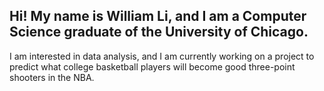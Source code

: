 ## Hi! My name is William Li, and I am a Computer Science graduate of the University of Chicago.

I am interested in data analysis, and I am currently working on a project to predict what college basketball players will become good three-point shooters in the NBA.

<!--
**w-w-li/w-w-li** is a ✨ _special_ ✨ repository because its `README.md` (this file) appears on your GitHub profile.

Here are some ideas to get you started:

- 🔭 I’m currently working on ...
- 🌱 I’m currently learning ...
- 👯 I’m looking to collaborate on ...
- 🤔 I’m looking for help with ...
- 💬 Ask me about ...
- 📫 How to reach me: ...
- 😄 Pronouns: ...
- ⚡ Fun fact: ...
-->
